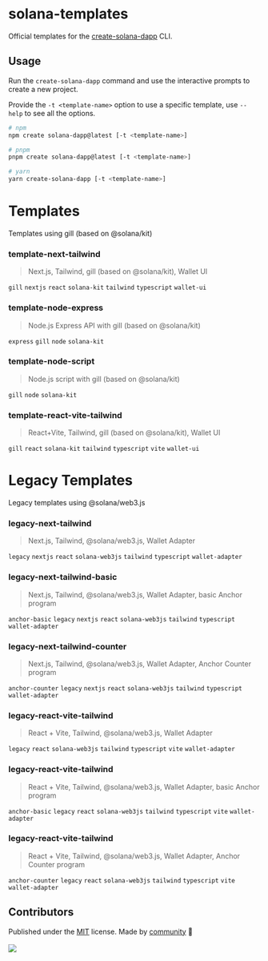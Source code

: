 # solana-templates

Official templates for the [create-solana-dapp](https://github.com/solana-developers/create-solana-dapp) CLI.

## Usage

Run the `create-solana-dapp` command and use the interactive prompts to create a new project.

Provide the `-t <template-name>` option to use a specific template, use `--help` to see all the options.

```sh
# npm
npm create solana-dapp@latest [-t <template-name>]

# pnpm
pnpm create solana-dapp@latest [-t <template-name>]

# yarn
yarn create-solana-dapp [-t <template-name>]
```

<!-- automd:file src="templates/README.md" -->

# Templates

Templates using gill (based on @solana/kit)

### template-next-tailwind

> Next.js, Tailwind, gill (based on @solana/kit), Wallet UI

`gill` `nextjs` `react` `solana-kit` `tailwind` `typescript` `wallet-ui`

### template-node-express

> Node.js Express API with gill (based on @solana/kit)

`express` `gill` `node` `solana-kit`

### template-node-script

> Node.js script with gill (based on @solana/kit)

`gill` `node` `solana-kit`

### template-react-vite-tailwind

> React+Vite, Tailwind, gill (based on @solana/kit), Wallet UI

`gill` `react` `solana-kit` `tailwind` `typescript` `vite` `wallet-ui`

<!-- /automd -->

<!-- automd:file src="legacy/README.md" -->

# Legacy Templates

Legacy templates using @solana/web3.js

### legacy-next-tailwind

> Next.js, Tailwind, @solana/web3.js, Wallet Adapter

`legacy` `nextjs` `react` `solana-web3js` `tailwind` `typescript` `wallet-adapter`

### legacy-next-tailwind-basic

> Next.js, Tailwind, @solana/web3.js, Wallet Adapter, basic Anchor program

`anchor-basic` `legacy` `nextjs` `react` `solana-web3js` `tailwind` `typescript` `wallet-adapter`

### legacy-next-tailwind-counter

> Next.js, Tailwind, @solana/web3.js, Wallet Adapter, Anchor Counter program

`anchor-counter` `legacy` `nextjs` `react` `solana-web3js` `tailwind` `typescript` `wallet-adapter`

### legacy-react-vite-tailwind

> React + Vite, Tailwind, @solana/web3.js, Wallet Adapter

`legacy` `react` `solana-web3js` `tailwind` `typescript` `vite` `wallet-adapter`

### legacy-react-vite-tailwind

> React + Vite, Tailwind, @solana/web3.js, Wallet Adapter, basic Anchor program

`anchor-basic` `legacy` `react` `solana-web3js` `tailwind` `typescript` `vite` `wallet-adapter`

### legacy-react-vite-tailwind

> React + Vite, Tailwind, @solana/web3.js, Wallet Adapter, Anchor Counter program

`anchor-counter` `legacy` `react` `solana-web3js` `tailwind` `typescript` `vite` `wallet-adapter`

<!-- /automd -->

## Contributors

<!-- automd:contributors github="solana-developers/solana-templates" license="MIT" -->

Published under the [MIT](https://github.com/solana-developers/solana-templates/blob/main/LICENSE) license.
Made by [community](https://github.com/solana-developers/solana-templates/graphs/contributors) 💛
<br><br>
<a href="https://github.com/solana-developers/solana-templates/graphs/contributors">
<img src="https://contrib.rocks/image?repo=solana-developers/solana-templates" />
</a>

<!-- /automd -->
